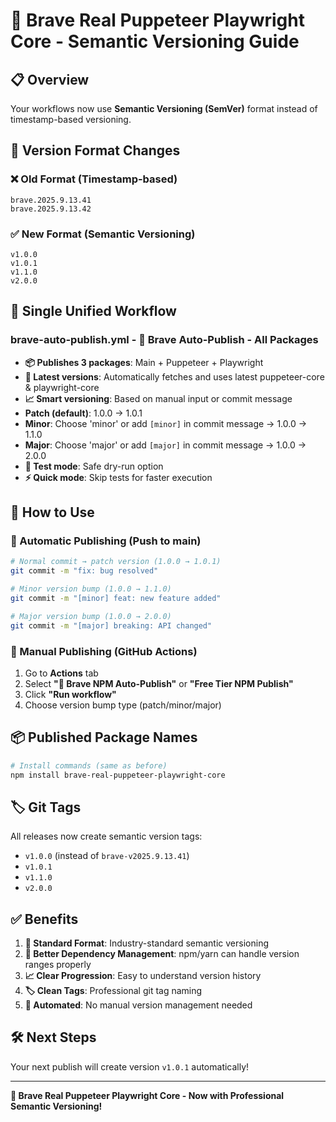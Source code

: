 # 🦁 Brave Real Puppeteer Playwright Core - Semantic Versioning Guide

## 📋 Overview
Your workflows now use **Semantic Versioning (SemVer)** format instead of timestamp-based versioning.

## 🔄 Version Format Changes

### ❌ Old Format (Timestamp-based)
```
brave.2025.9.13.41
brave.2025.9.13.42
```

### ✅ New Format (Semantic Versioning)
```
v1.0.0
v1.0.1
v1.1.0
v2.0.0
```

## 🚀 Single Unified Workflow

### **brave-auto-publish.yml** - 🦁 Brave Auto-Publish - All Packages
- **📦 Publishes 3 packages**: Main + Puppeteer + Playwright
- **🚀 Latest versions**: Automatically fetches and uses latest puppeteer-core & playwright-core
- **📈 Smart versioning**: Based on manual input or commit message
- **Patch (default)**: 1.0.0 → 1.0.1
- **Minor**: Choose 'minor' or add `[minor]` in commit message → 1.0.0 → 1.1.0
- **Major**: Choose 'major' or add `[major]` in commit message → 1.0.0 → 2.0.0
- **🧪 Test mode**: Safe dry-run option
- **⚡ Quick mode**: Skip tests for faster execution

## 📖 How to Use

### 🔸 Automatic Publishing (Push to main)
```bash
# Normal commit → patch version (1.0.0 → 1.0.1)
git commit -m "fix: bug resolved"

# Minor version bump (1.0.0 → 1.1.0)
git commit -m "[minor] feat: new feature added"

# Major version bump (1.0.0 → 2.0.0)
git commit -m "[major] breaking: API changed"
```

### 🔹 Manual Publishing (GitHub Actions)
1. Go to **Actions** tab
2. Select **"🦁 Brave NPM Auto-Publish"** or **"Free Tier NPM Publish"**
3. Click **"Run workflow"**
4. Choose version bump type (patch/minor/major)

## 📦 Published Package Names
```bash
# Install commands (same as before)
npm install brave-real-puppeteer-playwright-core
```

## 🏷️ Git Tags
All releases now create semantic version tags:
- `v1.0.0` (instead of `brave-v2025.9.13.41`)
- `v1.0.1`
- `v1.1.0`
- `v2.0.0`

## ✅ Benefits
1. **🎯 Standard Format**: Industry-standard semantic versioning
2. **🔄 Better Dependency Management**: npm/yarn can handle version ranges properly
3. **📈 Clear Progression**: Easy to understand version history
4. **🏷️ Clean Tags**: Professional git tag naming
5. **🔧 Automated**: No manual version management needed

## 🛠️ Next Steps
Your next publish will create version `v1.0.1` automatically!

---
**🦁 Brave Real Puppeteer Playwright Core - Now with Professional Semantic Versioning!**
